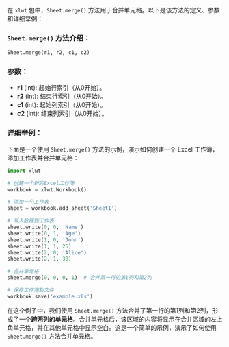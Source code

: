 在 `xlwt` 包中，`Sheet.merge()` 方法用于合并单元格。以下是该方法的定义、参数和详细举例：

### `Sheet.merge()` 方法介绍：

```python
Sheet.merge(r1, r2, c1, c2)
```

### 参数：

- **r1** (int): 起始行索引（从0开始）。
- **r2** (int): 结束行索引（从0开始）。
- **c1** (int): 起始列索引（从0开始）。
- **c2** (int): 结束列索引（从0开始）。

### 详细举例：

下面是一个使用 `Sheet.merge()` 方法的示例，演示如何创建一个 Excel 工作簿，添加工作表并合并单元格：

```python
import xlwt

# 创建一个新的Excel工作簿
workbook = xlwt.Workbook()

# 添加一个工作表
sheet = workbook.add_sheet('Sheet1')

# 写入数据到工作表
sheet.write(0, 0, 'Name')
sheet.write(0, 1, 'Age')
sheet.write(1, 0, 'John')
sheet.write(1, 1, 25)
sheet.write(2, 0, 'Alice')
sheet.write(2, 1, 30)

# 合并单元格
sheet.merge(0, 0, 0, 1)  # 合并第一行的第1列和第2列

# 保存工作簿到文件
workbook.save('example.xls')
```

在这个例子中，我们使用 `Sheet.merge()` 方法合并了第一行的第1列和第2列，形成了一个**跨两列的单元格**。合并单元格后，该区域的内容将显示在合并区域的左上角单元格，并在其他单元格中显示空白。这是一个简单的示例，演示了如何使用 `Sheet.merge()` 方法合并单元格。
